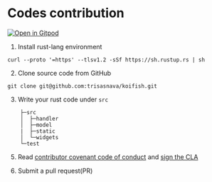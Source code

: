 # Codes contribution

[![Open in Gitpod](https://gitpod.io/button/open-in-gitpod.svg)](https://gitpod.io/#https://github.com/trisasnava/koifish)

1. Install rust-lang environment

```shell script
curl --proto '=https' --tlsv1.2 -sSf https://sh.rustup.rs | sh
```

2. Clone source code from GitHub

```shell script
git clone git@github.com:trisasnava/koifish.git
``` 

3. Write your rust code under `src`

```tree
    ├─src
    │  ├─handler
    │  ├─model
    |  ├─static
    │  └─widgets
    └─test
```

5. Read [contributor covenant code of conduct](CODE_OF_CONDUCT.md) and [sign the CLA](https://cla-assistant.io/trisasnava/koifish)

6. Submit a pull request(PR)
